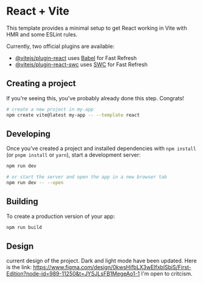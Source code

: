 # React + Vite

This template provides a minimal setup to get React working in Vite with HMR and some ESLint rules.

Currently, two official plugins are available:

- [@vitejs/plugin-react](https://github.com/vitejs/vite-plugin-react/blob/main/packages/plugin-react/README.md) uses [Babel](https://babeljs.io/) for Fast Refresh
- [@vitejs/plugin-react-swc](https://github.com/vitejs/vite-plugin-react-swc) uses [SWC](https://swc.rs/) for Fast Refresh

## Creating a project

If you're seeing this, you've probably already done this step. Congrats!
```bash
# create a new project in my-app
npm create vite@latest my-app -- --template react
```

## Developing

Once you've created a project and installed dependencies with `npm install` (or `pnpm install` or `yarn`), start a development server:

```bash
npm run dev

# or start the server and open the app in a new browser tab
npm run dev -- --open
```

## Building

To create a production version of your app:

```bash
npm run build
```
## Design

current design of the project. Dark and light mode have been updated. Here is the link: https://www.figma.com/design/0kwsHifbLX3wElfxblSbiS/First-Edition?node-id=989-11250&t=JYSJLsFB1MegeAo1-1
I'm open to critcism.

